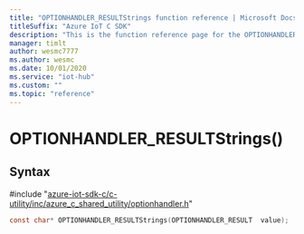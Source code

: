 ```yaml
---                             
title: "OPTIONHANDLER_RESULTStrings function reference | Microsoft Docs" 
titleSuffix: "Azure IoT C SDK"            
description: "This is the function reference page for the OPTIONHANDLER_RESULTStrings() function in the Azure IoT C SDK. This SDK is used with Azure IoT Hub and Azure IoT Hub Device Provisioning Service"            
manager: timlt                 
author: wesmc7777              
ms.author: wesmc               
ms.date: 10/01/2020                    
ms.service: "iot-hub"             
ms.custom: ""                
ms.topic: "reference"        
---                            
```


# OPTIONHANDLER_RESULTStrings()

## Syntax

\#include "[azure-iot-sdk-c/c-utility/inc/azure_c_shared_utility/optionhandler.h](../optionhandler-h.md)"  
```C
const char* OPTIONHANDLER_RESULTStrings(OPTIONHANDLER_RESULT  value);
```

